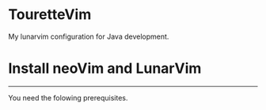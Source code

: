 # TouretteVim
My lunarvim configuration for Java development.

# Install neoVim and LunarVim

---
You need the folowing prerequisites.
